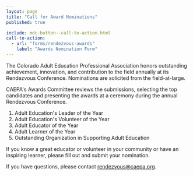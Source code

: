 ```yaml
---
layout: page
title: "Call for Award Nominations"
published: true

include: mdc-button--call-to-action.html
call-to-action:
  - url: "forms/rendezvous-awards"
    label: "Awards Nomination Form"
---
```


The Colorado Adult Education Professional Association honors outstanding achievement, innovation, and contribution to the field annually at its Rendezvous Conference. Nominations are solicited from the field-at-large.

CAEPA's Awards Committee reviews the submissions, selecting the top candidates and presenting the awards at a ceremony during the annual Rendezvous Conference.

1. Adult Education's Leader of the Year
2. Adult Education's Volunteer of the Year
3. Adult Educator of the Year
4. Adult Learner of the Year
5. Outstanding Organization in Supporting Adult Education

If you know a great educator or volunteer in your community or have an inspiring learner, please fill out and submit your nomination.

If you have questions, please contact <rendezvous@caepa.org>.
